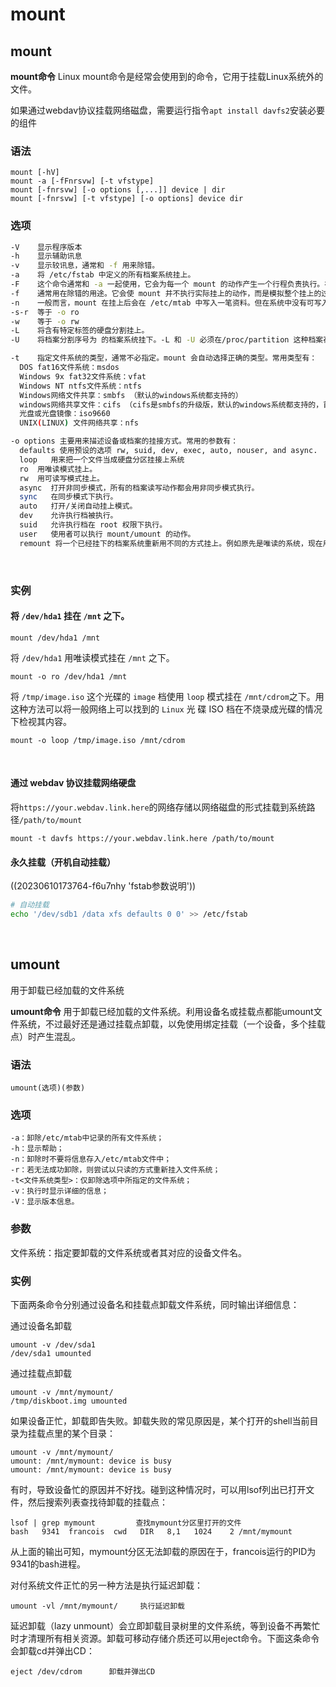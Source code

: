 # mount

## mount

**mount命令** Linux mount命令是经常会使用到的命令，它用于挂载Linux系统外的文件。

如果通过webdav协议挂载网络磁盘，需要运行指令`apt install davfs2`​安装必要的组件

### 语法

```
mount [-hV]
mount -a [-fFnrsvw] [-t vfstype]
mount [-fnrsvw] [-o options [,...]] device | dir
mount [-fnrsvw] [-t vfstype] [-o options] device dir
```

### 选项

```bash
-V    显示程序版本
-h    显示辅助讯息
-v    显示较讯息，通常和 -f 用来除错。
-a    将 /etc/fstab 中定义的所有档案系统挂上。
-F    这个命令通常和 -a 一起使用，它会为每一个 mount 的动作产生一个行程负责执行。在系统需要挂上大量 NFS 档案系统时可以加快挂上的动作。
-f    通常用在除错的用途。它会使 mount 并不执行实际挂上的动作，而是模拟整个挂上的过程。通常会和 -v 一起使用。
-n    一般而言，mount 在挂上后会在 /etc/mtab 中写入一笔资料。但在系统中没有可写入档案系统存在的情况下可以用这个选项取消这个动作。
-s-r  等于 -o ro
-w    等于 -o rw
-L    将含有特定标签的硬盘分割挂上。
-U    将档案分割序号为 的档案系统挂下。-L 和 -U 必须在/proc/partition 这种档案存在时才有意义

-t    指定文件系统的类型，通常不必指定。mount 会自动选择正确的类型。常用类型有：
  DOS fat16文件系统：msdos
  Windows 9x fat32文件系统：vfat
  Windows NT ntfs文件系统：ntfs
  Windows网络文件共享：smbfs （默认的windows系统都支持的）
  windows网络共享文件：cifs （cifs是smbfs的升级版，默认的windows系统都支持的，首先推荐）
  光盘或光盘镜像：iso9660
  UNIX(LINUX) 文件网络共享：nfs

-o options 主要用来描述设备或档案的挂接方式。常用的参数有：
  defaults 使用预设的选项 rw, suid, dev, exec, auto, nouser, and async.
  loop   用来把一个文件当成硬盘分区挂接上系统
  ro  用唯读模式挂上。
  rw  用可读写模式挂上。
  async  打开非同步模式，所有的档案读写动作都会用非同步模式执行。
  sync   在同步模式下执行。
  auto   打开/关闭自动挂上模式。
  dev    允许执行档被执行。
  suid   允许执行档在 root 权限下执行。
  user   使用者可以执行 mount/umount 的动作。
  remount 将一个已经挂下的档案系统重新用不同的方式挂上。例如原先是唯读的系统，现在用可读写的模式重新挂上。

```

‍

### 实例

#### 将 `/dev/hda1`​ 挂在 `/mnt`​ 之下。

```
mount /dev/hda1 /mnt
```

将 `/dev/hda1`​ 用唯读模式挂在 `/mnt`​ 之下。

```
mount -o ro /dev/hda1 /mnt
```

将 `/tmp/image.iso`​ 这个光碟的 `image`​ 档使用 `loop`​ 模式挂在 `/mnt/cdrom`​ 之下。用这种方法可以将一般网络上可以找到的 `Linux`​ 光 碟 ISO 档在不烧录成光碟的情况下检视其内容。

```
mount -o loop /tmp/image.iso /mnt/cdrom
```

‍

#### 通过 webdav 协议挂载网络硬盘

将`https://your.webdav.link.here`​的网络存储以网络磁盘的形式挂载到系统路径`/path/to/mount`​

```
mount -t davfs https://your.webdav.link.here /path/to/mount
```

#### 永久挂载（开机自动挂载）

((20230610173764-f6u7nhy 'fstab参数说明'))

```bash
# 自动挂载
echo '/dev/sdb1 /data xfs defaults 0 0' >> /etc/fstab
```

‍

## umount

用于卸载已经加载的文件系统

**umount命令** 用于卸载已经加载的文件系统。利用设备名或挂载点都能umount文件系统，不过最好还是通过挂载点卸载，以免使用绑定挂载（一个设备，多个挂载点）时产生混乱。

### 语法

```
umount(选项)(参数)
```

### 选项

```
-a：卸除/etc/mtab中记录的所有文件系统；
-h：显示帮助；
-n：卸除时不要将信息存入/etc/mtab文件中；
-r：若无法成功卸除，则尝试以只读的方式重新挂入文件系统；
-t<文件系统类型>：仅卸除选项中所指定的文件系统；
-v：执行时显示详细的信息；
-V：显示版本信息。
```

### 参数

文件系统：指定要卸载的文件系统或者其对应的设备文件名。

### 实例

下面两条命令分别通过设备名和挂载点卸载文件系统，同时输出详细信息：

通过设备名卸载

```
umount -v /dev/sda1
/dev/sda1 umounted
```

通过挂载点卸载

```
umount -v /mnt/mymount/
/tmp/diskboot.img umounted
```

如果设备正忙，卸载即告失败。卸载失败的常见原因是，某个打开的shell当前目录为挂载点里的某个目录：

```
umount -v /mnt/mymount/
umount: /mnt/mymount: device is busy
umount: /mnt/mymount: device is busy
```

有时，导致设备忙的原因并不好找。碰到这种情况时，可以用lsof列出已打开文件，然后搜索列表查找待卸载的挂载点：

```
lsof | grep mymount         查找mymount分区里打开的文件
bash   9341  francois  cwd   DIR   8,1   1024    2 /mnt/mymount
```

从上面的输出可知，mymount分区无法卸载的原因在于，francois运行的PID为9341的bash进程。

对付系统文件正忙的另一种方法是执行延迟卸载：

```
umount -vl /mnt/mymount/     执行延迟卸载
```

延迟卸载（lazy unmount）会立即卸载目录树里的文件系统，等到设备不再繁忙时才清理所有相关资源。卸载可移动存储介质还可以用eject命令。下面这条命令会卸载cd并弹出CD：

```
eject /dev/cdrom      卸载并弹出CD 
```

